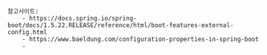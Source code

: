     참고사이트: 
        - https://docs.spring.io/spring-boot/docs/1.5.22.RELEASE/reference/html/boot-features-external-config.html
        - https://www.baeldung.com/configuration-properties-in-spring-boot
        - 